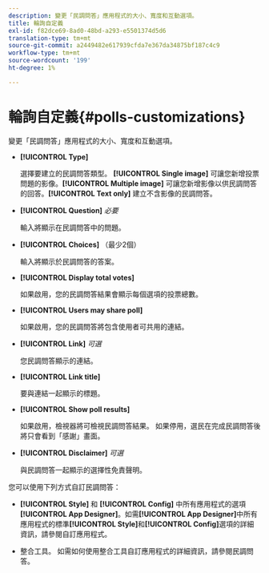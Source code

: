 ```yaml
---
description: 變更「民調問答」應用程式的大小、寬度和互動選項。
title: 輪詢自定義
exl-id: f82dce69-8ad0-48bd-a293-e5501374d5d6
translation-type: tm+mt
source-git-commit: a2449482e617939cfda7e367da34875bf187c4c9
workflow-type: tm+mt
source-wordcount: '199'
ht-degree: 1%

---
```


# 輪詢自定義{#polls-customizations}

變更「民調問答」應用程式的大小、寬度和互動選項。



* **[!UICONTROL Type]**

   選擇要建立的民調問答類型。 **[!UICONTROL Single image]** 可讓您新增投票問題的影像。**[!UICONTROL Multiple image]** 可讓您新增影像以供民調問答的回答。**[!UICONTROL Text only]** 建立不含影像的民調問答。

* **[!UICONTROL Question]**  *必要*

   輸入將顯示在民調問答中的問題。

* **[!UICONTROL Choices]** （最少2個）

   輸入將顯示於民調問答的答案。

* **[!UICONTROL Display total votes]**

   如果啟用，您的民調問答結果會顯示每個選項的投票總數。

* **[!UICONTROL Users may share poll]**

   如果啟用，您的民調問答將包含使用者可共用的連結。

* **[!UICONTROL Link]** *可選*

   您民調問答顯示的連結。

* **[!UICONTROL Link title]**

   要與連結一起顯示的標題。

* **[!UICONTROL Show poll results]**

   如果啟用，檢視器將可檢視民調問答結果。 如果停用，選民在完成民調問答後將只會看到「感謝」畫面。

* **[!UICONTROL Disclaimer]** *可選*

   與民調問答一起顯示的選擇性免責聲明。

您可以使用下列方式自訂民調問答：

* **[!UICONTROL Style]** 和 **[!UICONTROL Config]** 中所有應用程式的選項 **[!UICONTROL App Designer]**。如需&#x200B;**[!UICONTROL App Designer]**&#x200B;中所有應用程式的標準&#x200B;**[!UICONTROL Style]**&#x200B;和&#x200B;**[!UICONTROL Config]**&#x200B;選項的詳細資訊，請參閱自訂應用程式。

* 整合工具。 如需如何使用整合工具自訂應用程式的詳細資訊，請參閱民調問答。
